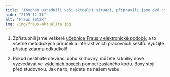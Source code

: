 ```yaml
---
title: "Abychom usnadnili vaši aktuální situaci, připravili jsme dvě nové služby."
hide: "2199-12-31"
alt: "Fraus leták"
img: /img/fraus-aktualita.jpg
---
```


1) Zpřístupnili jsme veškeré [učebnice Fraus v elektronické podobě](fraus.html), a to včetně metodických příruček a interaktivních pracovních sešitů. Využijte přístup zdarma odkudkoli!

2) Pokud nestíháte otevírací dobu knihovny, můžete si knihy nově vyzvedávat ve [výdejních boxech](rezervacni_boxy.html) pomocí zaslaného kódu. Boxy stojí před studovnou. Jak na to, najdete na našem webu.

